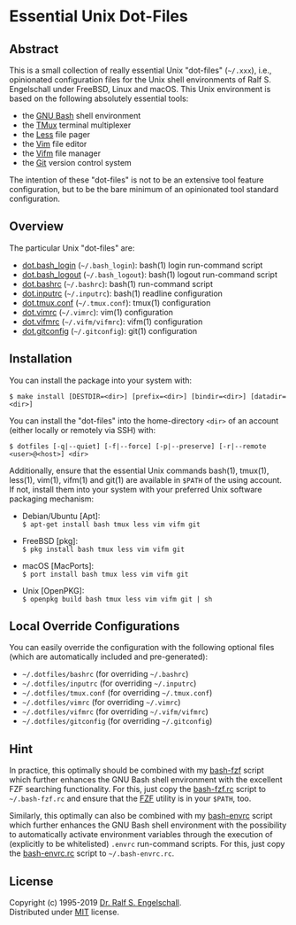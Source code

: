 

Essential Unix Dot-Files
========================

Abstract
--------

This is a small collection of really essential Unix "dot-files"
(`~/.xxx`), i.e., opinionated configuration files for the Unix shell
environments of Ralf S. Engelschall under FreeBSD, Linux and macOS. This
Unix environment is based on the following absolutely essential tools:

- the [GNU Bash](https://www.gnu.org/software/bash/) shell environment
- the [TMux](https://tmux.github.io/) terminal multiplexer
- the [Less](http://www.greenwoodsoftware.com/less/) file pager
- the [Vim](http://www.vim.org/) file editor
- the [Vifm](https://vifm.info/) file manager
- the [Git](https://git-scm.com/) version control system

The intention of these "dot-files" is not to be an extensive tool
feature configuration, but to be the bare minimum of an opinionated tool
standard configuration.

Overview
--------

The particular Unix "dot-files" are:

- [dot.bash_login](./dot.bash_login) (`~/.bash_login`): bash(1) login run-command script
- [dot.bash_logout](./dot.bash_logout) (`~/.bash_logout`): bash(1) logout run-command script
- [dot.bashrc](./dot.bashrc) (`~/.bashrc`): bash(1) run-command script
- [dot.inputrc](./dot.inputrc) (`~/.inputrc`): bash(1) readline configuration
- [dot.tmux.conf](./dot.tmux.conf) (`~/.tmux.conf`): tmux(1) configuration
- [dot.vimrc](./dot.vimrc) (`~/.vimrc`): vim(1) configuration
- [dot.vifmrc](./dot.vifmrc) (`~/.vifm/vifmrc`): vifm(1) configuration
- [dot.gitconfig](./dot.gitconfig) (`~/.gitconfig`): git(1) configuration

Installation
------------

You can install the package into your system with:

```
$ make install [DESTDIR=<dir>] [prefix=<dir>] [bindir=<dir>] [datadir=<dir>]
```

You can install the "dot-files" into the home-directory `<dir>` of an
account (either locally or remotely via SSH) with:

```
$ dotfiles [-q|--quiet] [-f|--force] [-p|--preserve] [-r|--remote <user>@<host>] <dir>
```

Additionally, ensure that the essential Unix commands bash(1), tmux(1),
less(1), vim(1), vifm(1) and git(1) are available in `$PATH` of the
using account. If not, install them into your system with your preferred
Unix software packaging mechanism:

- Debian/Ubuntu [Apt]:<br/>
  `$ apt-get install bash tmux less vim vifm git`

- FreeBSD [pkg]:<br/>
  `$ pkg install bash tmux less vim vifm git`

- macOS [MacPorts]:<br/>
  `$ port install bash tmux less vim vifm git`

- Unix [OpenPKG]:<br/>
  `$ openpkg build bash tmux less vim vifm git | sh`

Local Override Configurations
-----------------------------

You can easily override the configuration with the following optional
files (which are automatically included and pre-generated):

- `~/.dotfiles/bashrc`    (for overriding `~/.bashrc`)
- `~/.dotfiles/inputrc`   (for overriding `~/.inputrc`)
- `~/.dotfiles/tmux.conf` (for overriding `~/.tmux.conf`)
- `~/.dotfiles/vimrc`     (for overriding `~/.vimrc`)
- `~/.dotfiles/vifmrc`    (for overriding `~/.vifm/vifmrc`)
- `~/.dotfiles/gitconfig` (for overriding `~/.gitconfig`)

Hint
----

In practice, this optimally should be combined with my [bash-fzf](https://github.com/rse/bash-fzf)
script which further enhances the GNU Bash shell environment with the excellent FZF searching functionality.
For this, just copy the [bash-fzf.rc](https://github.com/rse/bash-fzf/blob/master/bash-fzf.rc) script
to `~/.bash-fzf.rc` and ensure that the [FZF](https://github.com/junegunn/fzf/) utility is in your `$PATH`, too.

Similarly, this optimally can also be combined with my [bash-envrc](https://github.com/rse/bash-envrc)
script which further enhances the GNU Bash shell environment with the possibility to automatically
activate environment variables through the execution of (explicitly to be whitelisted) `.envrc` run-command scripts.
For this, just copy the [bash-envrc.rc](https://github.com/rse/bash-envrc/blob/master/bash-envrc.rc) script
to `~/.bash-envrc.rc`.

License
-------

Copyright (c) 1995-2019 [Dr. Ralf S. Engelschall](mailto:rse@engelschall.com).<br/>
Distributed under [MIT](https://opensource.org/licenses/MIT) license.


